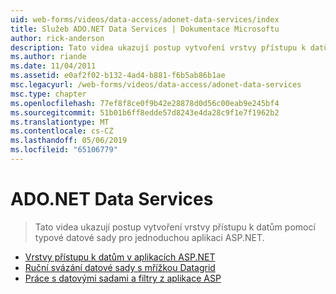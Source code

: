 ```yaml
---
uid: web-forms/videos/data-access/adonet-data-services/index
title: Služeb ADO.NET Data Services | Dokumentace Microsoftu
author: rick-anderson
description: Tato videa ukazují postup vytvoření vrstvy přístupu k datům pomocí typové datové sady pro jednoduchou aplikaci ASP.NET.
ms.author: riande
ms.date: 11/04/2011
ms.assetid: e0af2f02-b132-4ad4-b881-f6b5ab86b1ae
msc.legacyurl: /web-forms/videos/data-access/adonet-data-services
msc.type: chapter
ms.openlocfilehash: 77ef8f8ce0f9b42e28878d0d56c00eab9e245bf4
ms.sourcegitcommit: 51b01b6ff8edde57d8243e4da28c9f1e7f1962b2
ms.translationtype: MT
ms.contentlocale: cs-CZ
ms.lasthandoff: 05/06/2019
ms.locfileid: "65106779"
---
```

# <a name="adonet-data-services"></a>ADO.NET Data Services

> Tato videa ukazují postup vytvoření vrstvy přístupu k datům pomocí typové datové sady pro jednoduchou aplikaci ASP.NET.

- [Vrstvy přístupu k datům v aplikacích ASP.NET](data-access-layers-in-aspnet-applications.md)
- [Ruční svázání datové sady s mřížkou Datagrid](how-to-manually-bind-a-dataset-to-a-datagrid.md)
- [Práce s datovými sadami a filtry z aplikace ASP](how-to-work-with-datasets-and-filters-from-an-asp-application.md)
